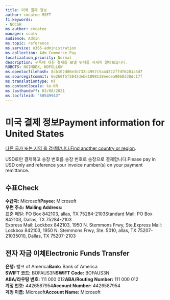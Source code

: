```yaml
---
title: 미국 결제 정보
author: cmcatee-MSFT
f1.keywords:
- NOCSH
ms.author: cmcatee
manager: scotv
audience: Admin
ms.topic: reference
ms.service: o365-administration
ms.collection: Adm_Commerce_Pay
localization_priority: Normal
description: 구독에 대한 결제를 보낼 위치를 자세히 알아보습니다.
ROBOTS: NOINDEX, NOFOLLOW
ms.openlocfilehash: 8cb102d06e3b732c4957c5a44222ffdf6201a3d7
ms.sourcegitcommit: 6e260f5f5842debe1098138eecea9068330dc17f
ms.translationtype: MT
ms.contentlocale: ko-KR
ms.lasthandoff: 03/08/2021
ms.locfileid: "50549943"
---
```

# <a name="payment-information-for-united-states"></a><span data-ttu-id="110b0-103">미국 결제 정보</span><span class="sxs-lookup"><span data-stu-id="110b0-103">Payment information for United States</span></span>

<span data-ttu-id="110b0-104">[다른 국가 또는 지역 을 검색합니다.](../billing-and-payments/pay-for-your-subscription.md)</span><span class="sxs-lookup"><span data-stu-id="110b0-104">[Find another country or region](../billing-and-payments/pay-for-your-subscription.md).</span></span>

<span data-ttu-id="110b0-105">USD로만 결제하고 송장 번호를 송장 번호로 송장으로 결제합니다.</span><span class="sxs-lookup"><span data-stu-id="110b0-105">Please pay in USD only and reference your invoice number(s) on your payment remittance.</span></span>

## <a name="check"></a><span data-ttu-id="110b0-106">수표</span><span class="sxs-lookup"><span data-stu-id="110b0-106">Check</span></span>

<span data-ttu-id="110b0-107">**수급자:** Microsoft</span><span class="sxs-lookup"><span data-stu-id="110b0-107">**Payee:** Microsoft</span></span>  
<span data-ttu-id="110b0-108">**우편 주소:** </span><span class="sxs-lookup"><span data-stu-id="110b0-108">**Mailing Address:** </span></span>  
<span data-ttu-id="110b0-109">표준 메일: PO Box 842103, allas, TX 75284-2103</span><span class="sxs-lookup"><span data-stu-id="110b0-109">Standard Mail: PO Box 842103, Dallas, TX 75284-2103</span></span>  
<span data-ttu-id="110b0-110">Express Mail: Lockbox 842103, 1950 N. Stemmons Frwy, Ste.</span><span class="sxs-lookup"><span data-stu-id="110b0-110">Express Mail: Lockbox 842103, 1950 N. Stemmons Frwy, Ste.</span></span> <span data-ttu-id="110b0-111">5010, allas, TX 75207-2103</span><span class="sxs-lookup"><span data-stu-id="110b0-111">5010, Dallas, TX 75207-2103</span></span>

## <a name="electronic-funds-transfer"></a><span data-ttu-id="110b0-112">전자 자금 이체</span><span class="sxs-lookup"><span data-stu-id="110b0-112">Electronic Funds Transfer</span></span>

<span data-ttu-id="110b0-113">**은행:** 뱅크 of America</span><span class="sxs-lookup"><span data-stu-id="110b0-113">**Bank:** Bank of America</span></span>  
<span data-ttu-id="110b0-114">**SWIFT 코드:** BOFAUS3N</span><span class="sxs-lookup"><span data-stu-id="110b0-114">**SWIFT Code:** BOFAUS3N</span></span>  
<span data-ttu-id="110b0-115">**ABA/라우팅 번호:** 111 000 012</span><span class="sxs-lookup"><span data-stu-id="110b0-115">**ABA/Routing Number:** 111 000 012</span></span>  
<span data-ttu-id="110b0-116">**계정 번호:** 4426587954</span><span class="sxs-lookup"><span data-stu-id="110b0-116">**Account Number:** 4426587954</span></span>  
<span data-ttu-id="110b0-117">**계정 이름:** Microsoft</span><span class="sxs-lookup"><span data-stu-id="110b0-117">**Account Name:** Microsoft</span></span>  